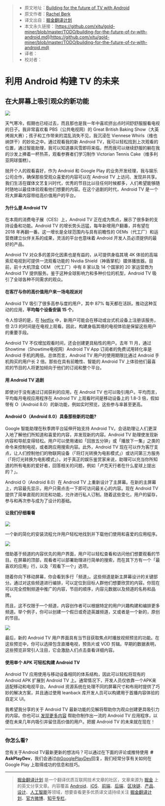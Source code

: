 > * 原文地址：[Building for the future of TV with Android](https://medium.com/googleplaydev/building-for-the-future-of-tv-with-android-1f4916f3cc3e)
> * 原文作者：[Rachel Berk](https://medium.com/@rachelberk?source=post_header_lockup)
> * 译文出自：[掘金翻译计划](https://github.com/xitu/gold-miner)
> * 本文永久链接：[https://github.com/xitu/gold-miner/blob/master/TODO/building-for-the-future-of-tv-with-android.md](https://github.com/xitu/gold-miner/blob/master/TODO/building-for-the-future-of-tv-with-android.md)
> * 译者：
> * 校对者：

# 利用 Android 构建 TV 的未来

## 在大屏幕上吸引观众的新功能

![](https://cdn-images-1.medium.com/max/800/0*JKnE3YVaPD7Kmj4o.)

天气寒冷，假期也已经过去，而且那也是我一年中喜欢挤出点时间舒舒服服看电视的日子。我非常喜欢看 PBS（公共电视网）的 Great British Baking Show（大英烤焗大赛）；孩子和工作带来的混乱消失不见，我沉浸在 Viennese Whirls（维也纳饼干）的妙处之中。通过观看我的新 Android TV，我可以轻松找到上次观看的位置，通过智能助理，我可以知道暴风雪即将来临，然而我可以继续舒服的躺在我的沙发上捧着一杯热茶，观看参赛者们学习制作 Victorian Tennis Cake（维多利亚网球蛋糕）。

抛开个人的观看喜好，作为 Android 和 Google Play 的业务开发经理，我与娱乐公司合作，确保那些受观众喜爱的内容可以在 Android TV 上访问、发现并共享。我们生活在媒体文艺复兴时代，优秀的节目比以往任何时候都多，人们希望能够随时随地以最佳体验观看他们想要的内容。在这个追剧的时代，Android TV 是一个将大屏幕内容带给高价值用户的平台。

#### **为什么是 Android TV**

在本周的消费电子展（CES）上，Android TV 正在成为焦点，展示了很多新的支持设备和功能。Android TV 的增长势头迅猛，每年新增用户翻番，并有望在 2018 年再翻一番。这一增长是全球范围内与具有前瞻性的 OEMs（代工厂）和运营商建立伙伴关系的成果，灵活的平台也意味着 Android 开发人员必须提供的最好的产品。

Android TV 对众多的差异化因素也是有益的，从可提供身临其境 4K 体验的高端索尼电视到可提供一流观看功能的 Nvidia Shield（神盾掌机）媒体播放器。目前，前十大机顶盒 OEM （代工厂）中有 8 家以及 14 个国家的 20 家运营商为 Android TV 提供服务。鉴于这种全球影响力和多种价位的机型，Android TV 吸引了全球各种不同需求的观众。

#### **在客厅与你的高价值用户来一场电视派对**

Android TV 吸引了很多高参与度的用户，其中 87% 每天都在活跃。推动这种互动的应用，**平均每个设备安装  15  个**。

令人惊讶的是，在 [Netflix](https://play.google.com/store/apps/details?id=com.netflix.ninja) 中，新用户可能会在移动或台式机设备上注册该服务，但 2/3 的时间是在电视上观看。因此，构建身临其境的电视体验是保留这些用户的重要手段。

Android TV 不仅增加观看时间，还会创建更具粘性的用户。去年 11 月，通过 Showtime（Showtime电视网）Android TV App 订阅者的免费试用转化率是 Android 手机的两倍。总体而言，Android TV 用户的使用期限比通过 Android 手机购买的用户长 2 倍。那些在具有前瞻性、智能的 Android TV 上体验他们最喜欢的节目的人将更加倾向于他们的订阅和整个平台。

#### **用 Android TV 追剧**

即使对于没有通过订阅获利的应用，在 Android TV 也可以吸引用户。平均而言，平均每月电视应用程序在 Android TV 上观看时间是移动设备上的 1.8-3 倍，假如带有 O（Android 8.0）的新功能，例如实时预览，这些参与率甚至更高。

#### **Android O（Android 8.0）具备那些新的功能?**

Google 智能助理在秋季跨平台延伸开始支持 Android TV。会话助理让人们更深入地了解他们所知道和喜爱的内容，并发现新的内容。Android TV 助理使发现新内容和导航变得轻松。用户可以使用诸如「回放五分钟」或「播放下一集」之类的命令来控制电视，或者跨应用搜索内容。此外，Android TV 现在可以作为客厅支点，让人们控制他们的物联网设备（「将灯光转换为电影模式」）或访问第三方服务（「将灯光转换为电影模式」）。对于真正的娱乐鉴赏家来说，助理可以充当你所知道的所有电影的爱好者，回答相关的问题，例如「卢克天行者在什么星球上提出的？」。

Android O（Android 8.0）在 Android TV 上重新设计了主屏幕。在新的主屏幕上，内容最先显示，用户只需点击一下即可访问最关心的内容。现在 Android TV 提供了简单直观的浏览和功能，允许进行私人订制。随着这些变化，用户的留存，参与和再次参与成为了设计的基础。

#### **让我们仔细看看**

![](https://cdn-images-1.medium.com/max/800/0*hRzwddXzRxFEv0Qf.)

一个新的简化的安装流程允许用户轻松地找到并下载他们使用和喜爱的应用程序。

![](https://cdn-images-1.medium.com/max/800/0*YrKrm9bPgH3lb8FX.)

借助基于频道的内容优先的用户界面，用户可以轻松查看和访问他们想要观看的节目。在屏幕的顶部，观看者可以部署助理进行简单的搜索，而在其下方有一个「最喜欢的应用」行，以及「观看下一个」选项。

随着你向下移动屏幕，你会看到多行「频道」。这些频道是新主屏幕设计的关键部分。通过对这些频道进行编排，可以定位到目标人群他们想要欣赏的内容。你现在可以完全控制频道中推广的内容，节目的顺序，内容元数据以及频道的名称和品牌。

而且，这不仅限于一个频道，内容创作者可以根据特定的用户兴趣构建和编排更多频道。举个例子，你可以创建一个假日或奇迹英雄频道，又或者是一个新的，原创的节目。

![](https://cdn-images-1.medium.com/max/800/0*LKeruUoA-R_lmvRY.)

最后，新的 Android TV 用户界面具有当节目获取焦点时播放视频预览的功能。在这些预览中，你可以选择包含直播电视，预告片或 VOD 剪辑。早期的数据表明，这些预览非常引人注目，它会激励人们点击查看详细内容。

#### **使用单个 APK 可轻松构建 Android TV**

Android TV 应用使用与移动设备相同的体系结构，因此可以轻松将现有的 Android APK 扩展到 Android TV 上。通常情况下，开发人员仅依靠一个APK来适配移动和电视平台。Android 资源系统在处理不同的屏幕尺寸和布局时提供了巧妙的解决方案，并且通过使用 leanback 库开发人员可以构建用于首播内容体验的自定义 UI。

我希望我分享的关于 Android TV 最新功能的见解将帮助你为观众创建更具吸引力的内容。你也可以 [发现更多内容](https://developer.android.com/training/tv/index.html) 帮助你制作出一流的 Android TV 应用程序，以便在未来几年内吸引并留住高价值的用户。把握 Android TV 的未来就在现在！

* * *

### 你怎么看?

您有关于Android TV最新更新的想法吗？可以通过在下面的评论或推特使用 **＃AskPlayDev**，我们会通过[@GooglePlayDev](http://twitter.com/googleplaydev)回复，我们经常分享有关如何在 Google Play 上取得成功的信息和技巧。

---

> [掘金翻译计划](https://github.com/xitu/gold-miner) 是一个翻译优质互联网技术文章的社区，文章来源为 [掘金](https://juejin.im) 上的英文分享文章。内容覆盖 [Android](https://github.com/xitu/gold-miner#android)、[iOS](https://github.com/xitu/gold-miner#ios)、[前端](https://github.com/xitu/gold-miner#前端)、[后端](https://github.com/xitu/gold-miner#后端)、[区块链](https://github.com/xitu/gold-miner#区块链)、[产品](https://github.com/xitu/gold-miner#产品)、[设计](https://github.com/xitu/gold-miner#设计)、[人工智能](https://github.com/xitu/gold-miner#人工智能)等领域，想要查看更多优质译文请持续关注 [掘金翻译计划](https://github.com/xitu/gold-miner)、[官方微博](http://weibo.com/juejinfanyi)、[知乎专栏](https://zhuanlan.zhihu.com/juejinfanyi)。
